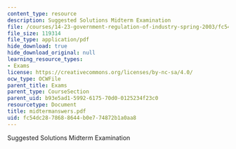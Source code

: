 ```yaml
---
content_type: resource
description: Suggested Solutions Midterm Examination
file: /courses/14-23-government-regulation-of-industry-spring-2003/fc54dc2878688644b0e774872b1a0aa8_midtermanswers.pdf
file_size: 119314
file_type: application/pdf
hide_download: true
hide_download_original: null
learning_resource_types:
- Exams
license: https://creativecommons.org/licenses/by-nc-sa/4.0/
ocw_type: OCWFile
parent_title: Exams
parent_type: CourseSection
parent_uid: b93e5ad1-5992-6175-70d0-0125234f23c0
resourcetype: Document
title: midtermanswers.pdf
uid: fc54dc28-7868-8644-b0e7-74872b1a0aa8
---
```

Suggested Solutions Midterm Examination